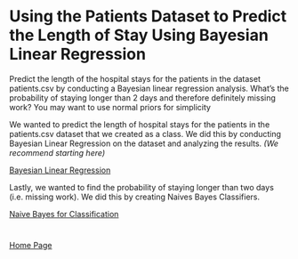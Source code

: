 # Using the Patients Dataset to Predict the Length of Stay Using Bayesian Linear Regression

Predict the length of the hospital stays for the patients in the dataset patients.csv by conducting a Bayesian
linear regression analysis. What’s the probability of staying longer than 2 days and therefore definitely missing
work? You may want to use normal priors for simplicity

We wanted to predict the length of hospital stays for the patients in the patients.csv dataset that we created as a class. We did this by conducting Bayesian Linear Regression on the dataset and analyzing the results. *(We recommend starting here)*

[Bayesian Linear Regression](https://github.com/EvaGostiuk/MAT4376-project-2-team-3/blob/master/PATIENTS_DataSet/01-Bayesian_Linear_Regression.md)

Lastly, we wanted to find the probability of staying longer than two days (i.e. missing work). We did this by creating Naives Bayes Classifiers.

[Naive Bayes for Classification](https://github.com/EvaGostiuk/MAT4376-project-2-team-3/tree/master/PATIENTS_DataSet)

# 

[Home Page](https://github.com/EvaGostiuk/MAT4376-project-2-team-3/blob/master/README.md)
